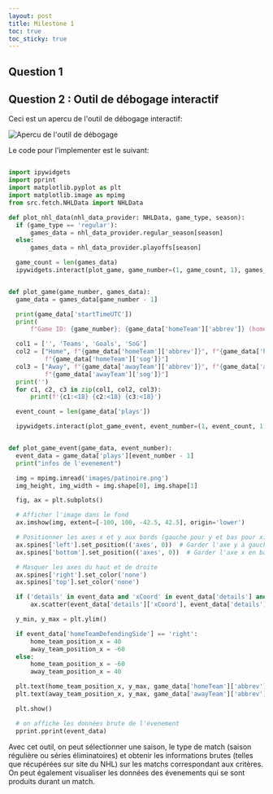```yaml
---
layout: post
title: Milestone 1
toc: true
toc_sticky: true
---
```


## Question 1

## Question 2 : Outil de débogage interactif

Ceci est un apercu de l'outil de débogage interactif:

![Apercu de l'outil de débogage](/public/debugging-tool.png)

Le code pour l'implementer est le suivant:

  ```python

import ipywidgets
import pprint
import matplotlib.pyplot as plt
import matplotlib.image as mpimg
from src.fetch.NHLData import NHLData

def plot_nhl_data(nhl_data_provider: NHLData, game_type, season):
    if (game_type == 'regular'):
        games_data = nhl_data_provider.regular_season[season]
    else:
        games_data = nhl_data_provider.playoffs[season]

    game_count = len(games_data)
    ipywidgets.interact(plot_game, game_number=(1, game_count, 1), games_data=ipywidgets.fixed(games_data))


def plot_game(game_number, games_data):
    game_data = games_data[game_number - 1]

    print(game_data['startTimeUTC'])
    print(
        f"Game ID: {game_number}; {game_data['homeTeam']['abbrev']} (home) vs {game_data['awayTeam']['abbrev']} (away)")

    col1 = ['', 'Teams', 'Goals', 'SoG']
    col2 = ["Home", f"{game_data['homeTeam']['abbrev']}", f"{game_data['homeTeam']['score']}",
            f"{game_data['homeTeam']['sog']}"]
    col3 = ["Away", f"{game_data['awayTeam']['abbrev']}", f"{game_data['awayTeam']['score']}",
            f"{game_data['awayTeam']['sog']}"]
    print('')
    for c1, c2, c3 in zip(col1, col2, col3):
        print(f'{c1:<18} {c2:<18} {c3:<18}')

    event_count = len(game_data['plays'])

    ipywidgets.interact(plot_game_event, event_number=(1, event_count, 1), game_data=ipywidgets.fixed(game_data))


def plot_game_event(game_data, event_number):
    event_data = game_data['plays'][event_number - 1]
    print("infos de l'evenement")

    img = mpimg.imread('images/patinoire.png')
    img_height, img_width = img.shape[0], img.shape[1]

    fig, ax = plt.subplots()

    # Afficher l'image dans le fond
    ax.imshow(img, extent=[-100, 100, -42.5, 42.5], origin='lower')

    # Positionner les axes x et y aux bords (gauche pour y et bas pour x)
    ax.spines['left'].set_position(('axes', 0))  # Garder l'axe y à gauche
    ax.spines['bottom'].set_position(('axes', 0))  # Garder l'axe x en bas

    # Masquer les axes du haut et de droite
    ax.spines['right'].set_color('none')
    ax.spines['top'].set_color('none')

    if ('details' in event_data and 'xCoord' in event_data['details'] and 'yCoord' in event_data['details']):
        ax.scatter(event_data['details']['xCoord'], event_data['details']['yCoord'], color="blue", s=100, zorder=5)

    y_min, y_max = plt.ylim()

    if event_data['homeTeamDefendingSide'] == 'right':
        home_team_position_x = 40
        away_team_position_x = -60
    else:
        home_team_position_x = -60
        away_team_position_x = 40

    plt.text(home_team_position_x, y_max, game_data['homeTeam']['abbrev'], fontsize=12, verticalalignment='bottom')
    plt.text(away_team_position_x, y_max, game_data['awayTeam']['abbrev'], fontsize=12, verticalalignment='bottom')

    plt.show()

    # on affiche les données brute de l'évenement
    pprint.pprint(event_data)

  ```

Avec cet outil, on peut sélectionner une saison, le type de match (saison régulière ou séries éliminatoires)
et obtenir les informations brutes (telles que récupérées sur site du NHL) sur les matchs correspondant aux critères. On peut 
également visualiser les données des évenements qui se sont produits durant un match.


